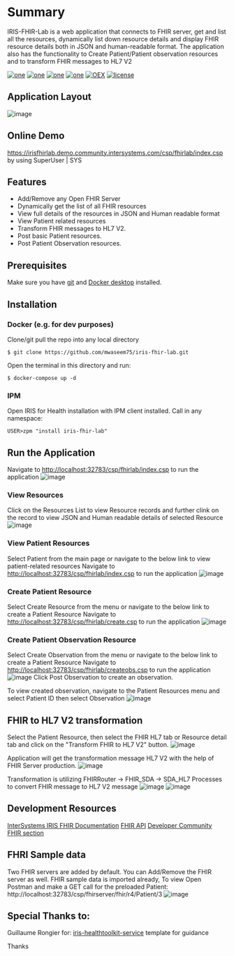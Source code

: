 # Summary
IRIS-FHIR-Lab is a web application that connects to FHIR server, get and list all the resources, dynamically list down resource details and display FHIR resource details both in JSON and human-readable format. The application also has the functionality to Create Patient/Patient observation resources and to transform FHIR messages to HL7 V2

[![one](https://img.shields.io/badge/Platform-InterSystems%20IRIS-blue)](https://www.intersystems.com/data-platform/) [![one](https://img.shields.io/badge/WebFrameWork-CSP-Orange)](https://docs.intersystems.com/latest/csp/docbook/DocBook.UI.Page.cls?KEY=GCSP) [![one](https://img.shields.io/badge/Interoperability-HL7%20FHIR-yellow)](https://www.hl7.org/fhir/) [![one](https://img.shields.io/badge/Python%20Library-fhirpy-Maroon)](https://pypi.org/project/fhirpy/) [![OEX](https://img.shields.io/badge/Available%20on-Intersystems%20Open%20Exchange-00b2a9.svg)]() [![license](https://img.shields.io/badge/License-MIT-blue.svg)](https://github.com/mwaseem75/iris-fhir-lab/blob/main/LICENSE)

## Application Layout
![image](https://github.com/mwaseem75/iris-fhir-lab/assets/18219467/614f1ce7-c708-44fe-8e2e-5fa7e0f92f0a)

## Online Demo
https://irisfhirlab.demo.community.intersystems.com/csp/fhirlab/index.csp by using SuperUser | SYS

## Features
* Add/Remove any Open FHIR Server
* Dynamically get the list of all FHIR resources
* View full details of the resources in JSON and Human readable format
* View Patient related resources
* Transform FHIR messages to HL7 V2.
* Post basic Patient resources.
* Post Patient Observation resources.

## Prerequisites
Make sure you have [git](https://git-scm.com/book/en/v2/Getting-Started-Installing-Git) and [Docker desktop](https://www.docker.com/products/docker-desktop) installed.

## Installation 

### Docker (e.g. for dev purposes)

Clone/git pull the repo into any local directory

```
$ git clone https://github.com/mwaseem75/iris-fhir-lab.git
```

Open the terminal in this directory and run:

```
$ docker-compose up -d
```

### IPM

Open IRIS for Health installation with IPM client installed. Call in any namespace:

```
USER>zpm "install iris-fhir-lab"
```

## Run the Application
Navigate to [http://localhost:32783/csp/fhirlab/index.csp](http://localhost:32783/csp/fhirlab/index.csp) to run the application
![image](https://github.com/mwaseem75/iris-fhir-lab/assets/18219467/c5b861ee-4b93-4471-b682-77a086c069fe)


### View Resources
Click on the Resources List to view Resource records and further clink on the record to view JSON and Human readable details of selected Resource
![image](https://github.com/mwaseem75/iris-fhir-lab/assets/18219467/9d0d10df-3693-4818-b60f-618ad488d578)



### View Patient Resources
Select Patient from the main page or navigate to the below link to view patient-related resources
Navigate to [http://localhost:32783/csp/fhirlab/index.csp](http://localhost:32783/csp/fhirlab/patient.csp) to run the application
![image](https://github.com/mwaseem75/iris-fhir-lab/assets/18219467/6279a4e6-1a7d-4374-ae3f-bb4b3f47a96c)


### Create Patient Resource
Select Create Resource from the menu or navigate to the below link to create a Patient Resource
Navigate to [http://localhost:32783/csp/fhirlab/create.csp](http://localhost:32783/csp/fhirlab/create.csp) to run the application
![image](https://github.com/mwaseem75/iris-fhir-lab/assets/18219467/ce7809da-e2af-4bb4-ba2c-9e3e2e69dbf3)

### Create Patient Observation Resource
Select Create Observation from the menu or navigate to the below link to create a Patient Resource
Navigate to [http://localhost:32783/csp/fhirlab/createobs.csp](http://localhost:32783/csp/fhirlab/createobs.csp) to run the application
![image](https://github.com/mwaseem75/iris-fhir-lab/assets/18219467/e5c3c1fa-9cb7-4877-8044-6a7ab9cd2c1e)
Click Post Observation to create an observation.

To view created observation, navigate to the Patient Resources menu and select Patient ID then select Observation
![image](https://github.com/mwaseem75/iris-fhir-lab/assets/18219467/ecea0c81-70a7-4d7b-9fec-92358ec94b56)

## FHIR to HL7 V2 transformation
Select the Patient Resource, then select the FHIR HL7 tab or Resource detail tab and click on the "Transform FHIR to HL7 V2" button.
![image](https://github.com/mwaseem75/iris-fhir-lab/assets/18219467/3fefe2b9-fee2-45b6-9d93-c5e584822248)

Application will get the transformation message HL7 V2 with the help of FHIR Server production.
![image](https://github.com/mwaseem75/iris-fhir-lab/assets/18219467/361122b0-5559-4234-be2e-5a9e81de3a6c)

Transformation is utilizing FHIRRouter ->  FHIR_SDA -> SDA_HL7 Processes to convert FHIR message to HL7 V2 message 
![image](https://github.com/mwaseem75/iris-fhir-lab/assets/18219467/44abbfb0-e29e-4103-8d2c-446400acb730)
![image](https://github.com/mwaseem75/iris-fhir-lab/assets/18219467/c4cd6f6f-94c5-40da-9213-6698e67e0709)

## Development Resources
[InterSystems IRIS FHIR Documentation](https://docs.intersystems.com/irisforhealth20203/csp/docbook/Doc.View.cls?KEY=HXFHIR)
[FHIR API](http://hl7.org/fhir/resourcelist.html)
[Developer Community FHIR section](https://community.intersystems.com/tags/fhir)

## FHRI Sample data
Two FHIR servers are added by default. You can Add/Remove the FHIR server as well.
FHIR sample data is imported already, To view Open Postman and make a GET call for the preloaded Patient:
http://localhost:32783/csp/fhirserver/fhir/r4/Patient/3
![image](https://github.com/mwaseem75/iris-fhir-lab/assets/18219467/e62ca528-c136-4e16-9c61-20fd05e5ce05)

## Special Thanks to:
Guillaume Rongier for: [iris-healthtoolkit-service](https://openexchange.intersystems.com/package/iris-healthtoolkit-service) template for guidance

Thanks

